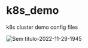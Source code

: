 # k8s_demo
k8s cluster demo config files

![Sem título-2022-11-29-1945](https://user-images.githubusercontent.com/31427890/213569802-54a837b7-8961-469d-84c6-4cbe22767979.png)
